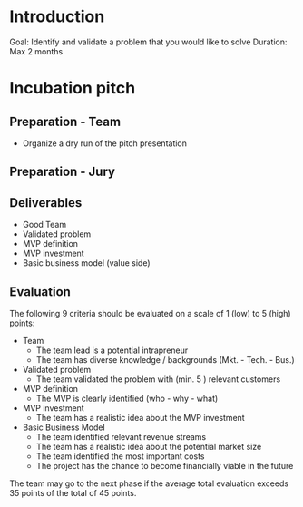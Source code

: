 # Introduction

Goal: Identify and validate a problem that you would like to solve
Duration: Max 2 months

# Incubation pitch

## Preparation - Team

- Organize a dry run of the pitch presentation

## Preparation - Jury

## Deliverables

- Good Team
- Validated problem
- MVP definition
- MVP investment
- Basic business model (value side)

## Evaluation

The following 9 criteria should be evaluated on a scale of 1 (low) to 5 (high) points:

- Team 
    - The team lead is a potential intrapreneur
    - The team has diverse knowledge / backgrounds (Mkt. - Tech. - Bus.)
- Validated problem
    - The team validated the problem with (min. 5 ) relevant customers
- MVP definition
    - The MVP is clearly identified (who - why - what)
- MVP investment
    - The team has a realistic idea about the MVP investment
- Basic Business Model
    - The team identified relevant revenue streams
    - The team has a realistic idea about the potential market size
    - The team identified the most important costs
    - The project has the chance to become financially viable in the future

The team may go to the next phase if the average total evaluation exceeds 35 points of the total of 45 points.